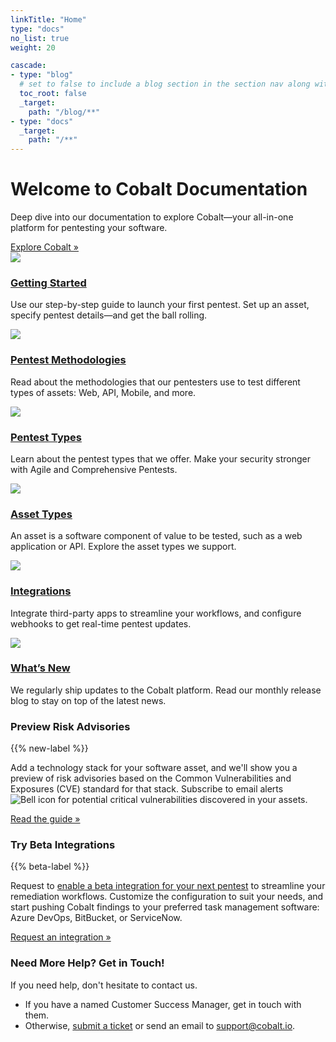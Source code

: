 ```yaml
---
linkTitle: "Home"
type: "docs"
no_list: true
weight: 20

cascade:
- type: "blog"
  # set to false to include a blog section in the section nav along with docs
  toc_root: false
  _target:
    path: "/blog/**"
- type: "docs"
  _target:
    path: "/**"
---
```


<div class="jumbotron px-5">
       <h1>Welcome to Cobalt Documentation</h1>
       <p class="my-3">Deep dive into our documentation to explore Cobalt—your all-in-one platform for pentesting your software.</p>
       <a class="btn btn-outline-primary rounded" href="https://www.cobalt.io/" target="_blank">Explore Cobalt »</a>
</div>

<div class="row g-4 py-2 px-5 row-cols-1 row-cols-lg-3">
     <div class="feature col">
       <div class="feature-icon d-inline-flex align-items-left justify-content-left text-bg-primary fs-2 mb-3">
         <a href="/getting-started/" tabindex="-1"><img src="homepage/getting-started.png"></a>
       </div>
       <h3 class="fs-2"><a href="/getting-started/">Getting Started</a></h3>
       <p>Use our step-by-step guide to launch your first pentest. Set up an asset, specify pentest details—and get the ball rolling.</p>
     </div>
     <div class="feature col">
       <div class="feature-icon d-inline-flex align-items-left justify-content-left text-bg-primary bg-gradient fs-2 mb-3">
         <a href="/platform-deep-dive/pentests/pentest-process/methodologies/" tabindex="-1"><img src="homepage/methodologies.png"></a>
       </div>
       <h3 class="fs-2"><a href="/platform-deep-dive/pentests/pentest-process/methodologies/">Pentest Methodologies</a></h3>
       <p>Read about the methodologies that our pentesters use to test different types of assets: Web, API, Mobile, and more.</p>
     </div>
     <div class="feature col">
       <div class="feature-icon d-inline-flex align-items-left justify-content-left text-bg-primary bg-gradient fs-2 mb-3">
         <a href="/platform-deep-dive/pentests/pentest-types/" tabindex="-1"><img src="homepage/pentest-types.png"></a>
       </div>
       <h3 class="fs-2"><a href="/platform-deep-dive/pentests/pentest-types/">Pentest Types</a></h3>
       <p>Learn about the pentest types that we offer. Make your security stronger with Agile and Comprehensive Pentests.</p>
     </div>
   </div>

<div class="row g-4 py-2 px-5 row-cols-1 row-cols-lg-3">
     <div class="feature col">
       <div class="feature-icon d-inline-flex align-items-left justify-content-left text-bg-primary fs-2 mb-3">
         <a href="/platform-deep-dive/assets/" tabindex="-1"><img src="homepage/asset-types.png"></a>
       </div>
       <h3 class="fs-2"><a href="/platform-deep-dive/assets/">Asset Types</a></h3>
       <p>An asset is a software component of value to be tested, such as a web application or API. Explore the asset types we support.</p>
     </div>
     <div class="feature col">
       <div class="feature-icon d-inline-flex align-items-left justify-content-left text-bg-primary bg-gradient fs-2 mb-3">
         <a href="/integrations/" tabindex="-1"><img src="homepage/integrations.png"></a>
       </div>
       <h3 class="fs-2"><a href="/integrations/">Integrations</a></h3>
       <p>Integrate third-party apps to streamline your workflows, and configure webhooks to get real-time pentest updates.</p>
     </div>
     <div class="feature col">
       <div class="feature-icon d-inline-flex align-items-left justify-content-left text-bg-primary bg-gradient fs-2 mb-3">
         <a href="/product-updates/" tabindex="-1"><img src="homepage/whats-new.png"></a>
       </div>
       <h3 class="fs-2"><a href="/product-updates/">What’s New</a></h3>
       <p>We regularly ship updates to the Cobalt platform. Read our monthly release blog to stay on top of the latest news.</p>
     </div>
   </div>


<div class="row align-items-md-stretch my-5">
      <div class="col-md-6">
        <div class="h-100 p-5 text-bg-dark border border-primary rounded-lg">
          <h3>Preview Risk Advisories</h3>
          <p class="my-2">{{% new-label %}}</p>
          <p>Add a technology stack for your software asset, and we'll show you a preview of risk advisories based on the Common Vulnerabilities and Exposures (CVE) standard for that stack. Subscribe to email alerts <img title="Bell icon" alt="Bell icon" src="/icons/Bell.png"> for potential critical vulnerabilities discovered in your assets.</p>
          <a href="/platform-deep-dive/assets/risk-advisories/">Read the guide »</a>
        </div>
      </div>
      <div class="col-md-6">
        <div class="h-100 p-5 border border-primary rounded-lg">
          <h3>Try Beta Integrations</h3>
          <p class="my-2">{{% beta-label %}}</p>
          <p>Request to <a href="/integrations/#request-a-beta-integration">enable a beta integration for your next pentest</a> to streamline your remediation workflows. Customize the configuration to suit your needs, and start pushing Cobalt findings to your preferred task management software: Azure DevOps, BitBucket, or ServiceNow.</p>
       <a href="https://docs.google.com/forms/d/e/1FAIpQLScMNMnpIvJRNxEziIBCu246g_YqMuGU052XE-Q-gVh3mjy9XQ/viewform" target="_blank">Request an integration »</a><br>
        </div>
      </div>
    </div>

<div class="text mx-5">
  <h3>Need More Help? Get in Touch!</h3>
  <p>If you need help, don't hesitate to contact us.</p><ul><li>If you have a named Customer Success Manager, get in touch with them.</li><li>Otherwise, <a href="https://cobaltio.zendesk.com/hc/en-us/requests/new" target="_blank">submit a ticket</a> or send an email to <a href="mailto:support@cobalt.io" target="_blank">support@cobalt.io</a>.</ul>
</div>
